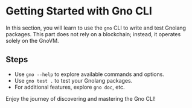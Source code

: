 # Getting Started with Gno CLI

In this section, you will learn to use the `gno` CLI to write and test Gnolang packages. This part does not rely on a blockchain; instead, it operates solely on the GnoVM.

## Steps

* Use `gno --help` to explore available commands and options.
* Use `gno test .` to test your Gnolang packages.
* For additional features, explore `gno doc`, etc.

Enjoy the journey of discovering and mastering the Gno CLI!
